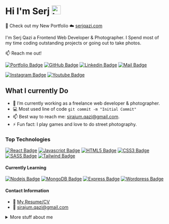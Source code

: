 # Hi I'm Serj <img src="https://user-images.githubusercontent.com/1303154/88677602-1635ba80-d120-11ea-84d8-d263ba5fc3c0.gif" width="28px" height="28px" alt="hi">

🚀 Check out my New Portfolio ☁️ [serjqazi.com](https://serjqazi.com)

I'm Serj Qazi a Frontend Web Developer & Photographer. I Spend most of my time coding outstanding projects or going out to take photos.

:mailbox: Reach me out!

[![Portfolio Badge](https://img.shields.io/badge/-serjqazi.com-0e76a8?style=flat&labelColor=0e76a8&logo=googlechrome&logoColor=white)](https://www.serjqazi.com) [![GitHub Badge](https://img.shields.io/badge/-@qaziserj-1ca0f1?style=flat&labelColor=1ca0f1&logo=github&logoColor=white&link=https://github.com/SerjQazi)](https://github.com/SerjQazi) [![Linkedin Badge](https://img.shields.io/badge/-SerjQazi-0e76a8?style=flat&labelColor=0e76a8&logo=linkedin&logoColor=white)](https://www.linkedin.com/in/serjqazi/) [![Mail Badge](https://img.shields.io/badge/-sirajum.qazi-c0392b?style=flat&labelColor=c0392b&logo=gmail&logoColor=white)](mailto:sirajum.qazi@gmail.com)

[![Instagram Badge](https://img.shields.io/badge/-@serjqazi_photography-e84393?style=flat&labelColor=e84393&logo=instagram&logoColor=white)](https://instagram.com/serjqazi_photography) [![Youtube Badge](https://img.shields.io/badge/-@serjqaziphotography-e74c3c?style=flat&labelColor=e74c3c&logo=youtube&logoColor=white)](https://youtube.com/@serjqaziphotography)



## What I currently Do

- 🔭 I’m currently working as a freelance web developer & photographer.
- :computer: Most used line of code `git commit -m "Initial Commit"`
- 📫 Best way to reach me: sirajum.qazi@gmail.com.
- ⚡ Fun fact: I play games and love to do street photography.

### Top Technologies

<!-- TODO: Make technologies links takes you to repositories -->

[![React Badge](https://img.shields.io/badge/-React-61DBFB?style=for-the-badge&labelColor=black&logo=react&logoColor=61DBFB)](#) [![Javascript Badge](https://img.shields.io/badge/-Javascript-F0DB4F?style=for-the-badge&labelColor=black&logo=javascript&logoColor=F0DB4F)](#) [![HTML5 Badge](https://img.shields.io/badge/-HTML5-e34f26?style=for-the-badge&labelColor=black&logo=html5&logoColor=E34F26)](#) [![CSS3 Badge](https://img.shields.io/badge/-CSS3-1572B6?style=for-the-badge&labelColor=black&logo=css3&logoColor=1572B6)](#) [![SASS Badge](https://img.shields.io/badge/-SASS-CC6699?style=for-the-badge&labelColor=black&logo=sass&logoColor=CC6699)](#) [![Tailwind Badge](https://img.shields.io/badge/-Tailwind-06B6D4?style=for-the-badge&labelColor=black&logo=tailwindcss&logoColor=06B6D4)](#)

#### Currently Learning

[![Nodejs Badge](https://img.shields.io/badge/-Nodejs-3C873A?style=for-the-badge&labelColor=black&logo=node.js&logoColor=3C873A)](#) [![MongoDB Badge](https://img.shields.io/badge/-Mongo%20DB-FF9900?style=for-the-badge&labelColor=black&logo=mongodb&logoColor=FF9900)](#) [![Express Badge](https://img.shields.io/badge/-Express-65C179?style=for-the-badge&labelColor=black&logo=express&logoColor=65C179)](#) [![Wordpress Badge](https://img.shields.io/badge/-Wordpress-21759B?style=for-the-badge&labelColor=black&logo=wordpress&logoColor=21759B)](#) 

#### Contact Information

- :paperclip: [My Resume/CV](https://github.com/SerjQazi/SerjQazi/blob/master/resume/serjqaz-resume.pdf)
- :email: sirajum.qazi@gmail.com

<details>
<summary>
  More stuff about me
</summary>

<br >

I love learning new technologies and sharing knowledge with other developers. Most of my spare time is spent researching new technologies for web development or photography.

#### Coding Stats

<!--START_SECTION:waka-->

```text
React          15 hrs 41 mins  ████████████████████▓░░░░   82.29 %
JavaScript     1 hr 50 mins    ██▒░░░░░░░░░░░░░░░░░░░░░░   09.61 %
SASS           1 hr 27 mins    ██░░░░░░░░░░░░░░░░░░░░░░░   07.63 %
Tailwind       2 mins          ░░░░░░░░░░░░░░░░░░░░░░░░░   00.25 %
HTML           2 mins          ░░░░░░░░░░░░░░░░░░░░░░░░░   00.19 %
```

<!--END_SECTION:waka-->

#### Github Stats

![github stats](https://github-readme-stats.vercel.app/api?username=SerjQazi&count_private=true&theme=tokyonight&hide=contribs,prs) 
![GitHub streak stats](https://streak-stats.demolab.com/?user=SerjQazi&theme=tokyonight&hide=contribs,prs)  


</details>